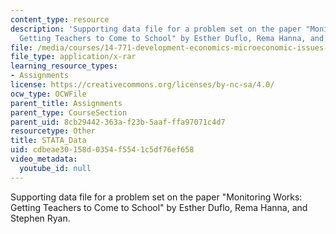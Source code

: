 ```yaml
---
content_type: resource
description: 'Supporting data file for a problem set on the paper "Monitoring Works:
  Getting Teachers to Come to School" by Esther Duflo, Rema Hanna, and Stephen Ryan.'
file: /media/courses/14-771-development-economics-microeconomic-issues-and-policy-models-fall-2008/cdbeae30158d0354f5541c5df76ef658_STATA_Data.rar
file_type: application/x-rar
learning_resource_types:
- Assignments
license: https://creativecommons.org/licenses/by-nc-sa/4.0/
ocw_type: OCWFile
parent_title: Assignments
parent_type: CourseSection
parent_uid: 8cb29442-363a-f23b-5aaf-ffa97071c4d7
resourcetype: Other
title: STATA_Data
uid: cdbeae30-158d-0354-f554-1c5df76ef658
video_metadata:
  youtube_id: null
---
```

Supporting data file for a problem set on the paper "Monitoring Works: Getting Teachers to Come to School" by Esther Duflo, Rema Hanna, and Stephen Ryan.